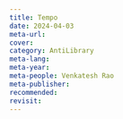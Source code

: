 ```yaml
---
title: Tempo
date: 2024-04-03
meta-url: 
cover: 
category: AntiLibrary
meta-lang: 
meta-year: 
meta-people: Venkatesh Rao
meta-publisher: 
recommended: 
revisit:
---
```

